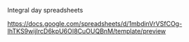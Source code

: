 Integral day spreadsheets

https://docs.google.com/spreadsheets/d/1mbdinVrVSfCOg-IhTKS9wijIrcD6kpU6OI8CuOUQBnM/template/preview


